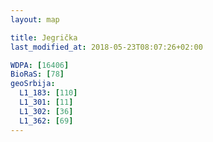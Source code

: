 ```yaml
---
layout: map

title: Jegrička
last_modified_at: 2018-05-23T08:07:26+02:00

WDPA: [16406]
BioRaS: [78]
geoSrbija:
  L1_183: [110]
  L1_301: [11]
  L1_302: [36]
  L1_362: [69]
---
```

